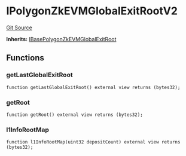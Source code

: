 # IPolygonZkEVMGlobalExitRootV2
[Git Source](https://github.com/agglayer/agglayer-contracts/blob/856b421eef55a77f98f6fed45beb5ed8e3023c16/contracts/interfaces/IPolygonZkEVMGlobalExitRootV2.sol)

**Inherits:**
[IBasePolygonZkEVMGlobalExitRoot](/contracts/interfaces/IBasePolygonZkEVMGlobalExitRoot.sol/interface.IBasePolygonZkEVMGlobalExitRoot.md)


## Functions
### getLastGlobalExitRoot


```solidity
function getLastGlobalExitRoot() external view returns (bytes32);
```

### getRoot


```solidity
function getRoot() external view returns (bytes32);
```

### l1InfoRootMap


```solidity
function l1InfoRootMap(uint32 depositCount) external view returns (bytes32);
```

